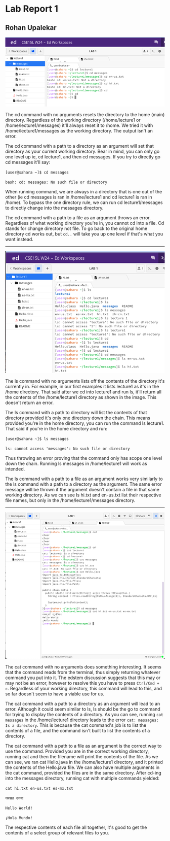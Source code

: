 # Lab Report 1

## Rohan Upalekar

![Image](cd-ss.png)

The cd command with no arguments resets the directory to the  home (main) directory. Regardless of the working directory (/home/lecture1 or /home/lecture1/messages) it'll always reset it to /home. We tried it with /home/lecture1/messages as the working directory. The output isn't an error.

The cd command with a path to a directory as an argument will set that directory as your current working directory. Bear in mind, you can only go one level up ie, cd lecture1, and then cd messages. If you try to directly go cd messages it'll say:

`[user@sahara ~]$ cd messages`

`bash: cd: messages: No such file or directory`

When running command, we are always in a directory that is one out of the other (ie cd messages is ran in /home/lecture1 and cd lecture1 is ran in /home). To bypass the one directory rule, we can run cd lecture1/messages to directly change into the messages directory. 

The cd command with a path to a file as an argument throws an error. Regardless of what working directory you're in, you cannot cd into a file. Cd stands for change directory not file. To go back to the original home directory cd works out, but `cd..` will take you up one level if that's what you want instead.

---

![Image](ls-ss.png)

The ls command with no arguments lists off the contents of the directory it's currently in. For example, in our first examples it lists lecture1 as it's in the /home directory. That said after we cd into lecture1 and run ls, it'll return all the contents of the /home/lecture1 directory as shown in the image. This doesn't return an error.

The ls command with a path to directory will list the contents of that directory provided it's only one directory down the chain. This means provided you're in the home directory, you can run the command ls lecture1. That said if you're in the home directory and run: 

`[user@sahara ~]$ ls messages`

`ls: cannot access 'messages': No such file or directory`

Thus throwing an error proving that the command only has scope one level down the chain. Running ls messages in /home/lecture1 will work as intended.

The ls command with a path to a file as an argument works very similarly to the ls command with a path to a directory as the argument. The same error message will be thrown if the argument doesn't contain a file in that same working directory. As we can see ls hi.txt and en-us.txt list their respective file names, but only in the /home/lecture1/messages directory. 

---

![Image](cat-ss.png)

The cat command with no arguments does something interesting. It seems that the command reads from the terminal, thus simply returning whatever command you put into it. The edstem discussion suggests that this may or may not be an error, however to resolve this you have to press `Ctrl/Cmd + c`. Regardless of your working directory, this command will lead to this, and so far doesn't seem to have a viable use for us. 

The cat command with a path to a directory as an argument will lead to an error. Although it could seem similar to ls, ls should be the go to command for trying to display the contents of a directory. As you can see, running `cat messages` in the /home/lecture1 directory leads to the error `cat: messages: Is a directory`. This is because the cat command's job is to list the contents of a file, and the command isn't built to list the contents of a directory.

The cat command with a path to a file as an argument is the correct way to use the command. Provided you are in the correct working directory, running cat and then the filename will print the contents of the file. As we can see, we ran cat Hello.java in the /home/lecture1 directory, and it printed the contents of the Hello.java file. We can also have multiple arguments in the cat command, provided the files are in the same directory. After cd-ing into the messages directory, running cat with multiple commands yielded:

`cat hi.txt en-us.txt es-mx.txt`

`नमसत दनया`

`Hello World!`

`¡Hola Mundo!` 

The respective contents of each file all together, it's good to get the contents of a select group of relevant files to you. 

